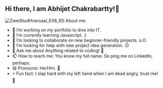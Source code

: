 ## Hi there, I am Abhijet Chakrabartty!👋   
![ZweiStudHoersaal_E08_RS](https://github.com/user-attachments/assets/0989a6c0-81be-40bf-8c15-6b341ef3eebb)
 About me:
- 🔭 I’m working on my portfolio to dive into IT. 
- 🌱 I’m currently learning Javascript. :)
- 👯 I’m looking to collaborate on new beginner-friendly projects. o.O
- 🤔 I’m looking for help with new project idea generation. :D
- 💬 Ask me about Anything related to coding! 🥑
- 📫 How to reach me: You know my full name. So ping me on LinkedIn, perhaps. 
- 😄 Pronouns: He/Him. 🧃
- ⚡ Fun fact: I slap hard with my left hand when I am dead angry, trust me! 🎱



